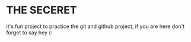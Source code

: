 # THE SECERET

it's fun project to practice the git and github project, if you are here don't forget to say hey (:
